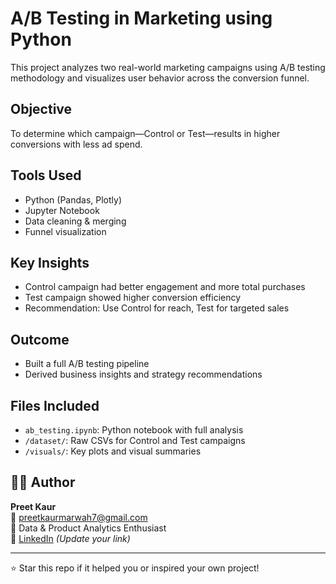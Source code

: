 
# A/B Testing in Marketing using Python

This project analyzes two real-world marketing campaigns using A/B testing methodology and visualizes user behavior across the conversion funnel.

## Objective
To determine which campaign—Control or Test—results in higher conversions with less ad spend.

##  Tools Used
- Python (Pandas, Plotly)
- Jupyter Notebook
- Data cleaning & merging
- Funnel visualization

##  Key Insights
- Control campaign had better engagement and more total purchases
- Test campaign showed higher conversion efficiency
- Recommendation: Use Control for reach, Test for targeted sales

##  Outcome
- Built a full A/B testing pipeline
- Derived business insights and strategy recommendations

## Files Included
- `ab_testing.ipynb`: Python notebook with full analysis
- `/dataset/`: Raw CSVs for Control and Test campaigns
- `/visuals/`: Key plots and visual summaries

## 👩‍💻 Author
**Preet Kaur**  
📧 preetkaurmarwah7@gmail.com  
📌 Data & Product Analytics Enthusiast  
🔗 [LinkedIn](https://www.linkedin.com/in/preet-kaur-marwah/) *(Update your link)*

---

⭐ Star this repo if it helped you or inspired your own project!
